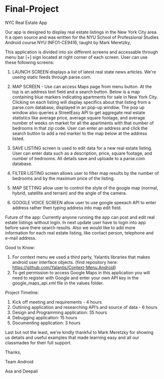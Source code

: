 
# Final-Project 

NYC Real Estate App

Our app is designed to display real estate listings in the New York City area. It a open source and was written for the NYU School of Professional Studies Android course NYU INFO1-CE9416, taught by Mark Meretzky,

This application is divided into six different screens and accessable through menu bar [+] sign located at right corner of each screen. User can use these following screens:

1. LAUNCH SCREEN displays a list of latest real state news articles. We're useing static feeds through parse.com.

2. MAP SCREEN - Use can access Maps page from menu button. At the top is an address text field and a search button. Below is a map containing blue markers indicating apartments for sale in New York City. Clicking on each listing will display specifics about that listing from a parse.com database, displayed in an pop-up window. The pop up window also queries a StreetEasy API to get aggregate real estate statistics like average price, average square footage, and average number of weeks on market for all the apartments with that number of bedrooms in that zip code. User can enter an address and click the search button to add a red marker to the map below at the address listed. 

3. SAVE LISTING screen is used to edit data for a new real estate listing. User can enter data such as a description, price, square footage, and number of bedrooms. All details save and uploade to a parse.com database.

4. FILTER LISTING screen allows user to filter map results by the number of bedrooms and by the maximum price of the listing.

5. MAP SETTING allow user to control the style of the google map (normal, hybrid, satellite and terrain) and the angle of the camera.

6. GOOGLE VOICE SCREEN allow user to use google speeach API to enter address rather then typing address into map edit field.

Future of the app: 
Currently anyone running the app can post and edit real estate listings without login. In next update user have to login into app before save there search results. Also we would like to add more information for each real estate listing, like contact person, telephone and e-mail address.

Good to Know:

1. For context menu we used a third party, Yalantis libraries that makes android user interface objects. (find repository here: https://github.com/Yalantis/Context-Menu.Android)
2. To get permission to access Google Maps in this application you will need to register with Google and enter your own API key in the google_maps_api.xml file in the values folder.

Project Timeline:

1. Kick off meeting and requirements - 4 hours
2. Outlining application and researching API’s and source of data - 6 hours
3. Design and Programming application: 35 hours
4. Debugging application: 15 hours
5.  Documenting application: 3 hours

Last but not the least, we're kindly thankful to Mark Meretzky for showing us details and useful examples that made learning easy and all our classmades for their full support.

Thanks,

Team Android

Asa and Deepali

